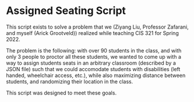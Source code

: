 # Assigned Seating Script

This script exists to solve a problem that we (Ziyang Liu, Professor Zafarani, and myself (Arick Grootveld)) realized while teaching CIS 321 for Spring 2022. 

The problem is the following: with over 90 students in the class, and with only 3 people to proctor all these students, we wanted to come up with a way to assign students seats in an arbitrary classroom (described by a JSON file) such that we could accomodate students with disabilities (left handed, wheelchair access, etc.), while also maximizing distance between students, and randomizing their location in the class. 

This script was designed to meet these goals.  
